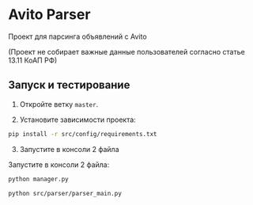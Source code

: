 # Avito Parser

Проект для парсинга объявлений с Avito
<p>(Проект не собирает важные данные пользователей согласно статье 13.11 КоАП РФ)

## Запуск и тестирование

1. Откройте ветку `master`.

2. Установите зависимости проекта:

```sh
pip install -r src/config/requirements.txt
```
3. Запустите в консоли 2 файла

Запустите в консоли 2 файла:
```sh
python manager.py
```
```sh
python src/parser/parser_main.py
```
